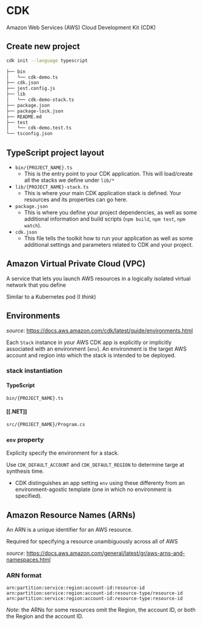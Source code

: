 # CDK

Amazon Web Services (AWS) Cloud Development Kit (CDK)

## Create new project

```bash
cdk init --language typescript
```

```bash
├── bin
│   └── cdk-demo.ts
├── cdk.json
├── jest.config.js
├── lib
│   └── cdk-demo-stack.ts
├── package.json
├── package-lock.json
├── README.md
├── test
│   └── cdk-demo.test.ts
└── tsconfig.json
```

## TypeScript project layout

- `bin/{PROJECT_NAME}.ts`
  - This is the entry point to your CDK application. This will load/create all the stacks we define under `lib/*`
- `lib/{PROJECT_NAME}-stack.ts`
  - This is where your main CDK application stack is defined. Your resources and its properties can go here.
- `package.json`
  - This is where you define your project dependencies, as well as some additional information and build scripts (`npm build`, `npm test`, `npm watch`).
- `cdk.json`
  - This file tells the toolkit how to run your application as well as some additional settings and parameters related to CDK and your project.

## Amazon Virtual Private Cloud (VPC)

A service that lets you launch AWS resources in a logically isolated virtual network that you define

Similar to a Kubernetes pod (I _think_)

## Environments

_source_: <https://docs.aws.amazon.com/cdk/latest/guide/environments.html>

Each `Stack` instance in your AWS CDK app is explicitly or implicitly associated with an environment (`env`). An environment is the target AWS account and region into which the stack is intended to be deployed.

### stack instantiation

#### TypeScript

`bin/{PROJECT_NAME}.ts`

#### [[.NET]]

`src/{PROJECT_NAME}/Program.cs`

### `env` property

Explicity specify the environment for a stack.

Use `CDK_DEFAULT_ACCOUNT` and `CDK_DEFAULT_REGION` to determine targe at synthesis time.

- CDK distinguishes an app setting `env` using these differenty from an environment-agostic template (one in which no environment is specified).

## Amazon Resource Names (ARNs)

An ARN is a unique identifier for an AWS resource.

Required for specifying a resource unambiguously across all of AWS

_source_: <https://docs.aws.amazon.com/general/latest/gr/aws-arns-and-namespaces.html>

### ARN format

```text
arn:partition:service:region:account-id:resource-id
arn:partition:service:region:account-id:resource-type/resource-id
arn:partition:service:region:account-id:resource-type:resource-id
```

_Note_: the ARNs for some resources omit the Region, the account ID, or both the Region and the account ID.
